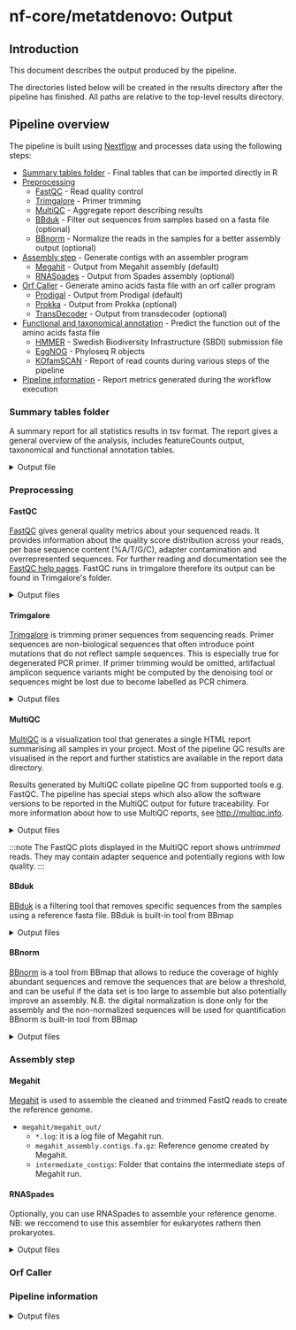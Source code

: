 # nf-core/metatdenovo: Output

## Introduction

This document describes the output produced by the pipeline.

The directories listed below will be created in the results directory after the pipeline has finished. All paths are relative to the top-level results directory.

## Pipeline overview

The pipeline is built using [Nextflow](https://www.nextflow.io/) and processes data using the following steps:

- [Summary tables folder](#summary-tables-folder) - Final tables that can be imported directly in R
- [Preprocessing](#preprocessing)
  - [FastQC](#fastqc) - Read quality control
  - [Trimgalore](#trimgalore) - Primer trimming
  - [MultiQC](#multiqc) - Aggregate report describing results
  - [BBduk](#bbduk) - Filter out sequences from samples based on a fasta file (optional)
  - [BBnorm](#bbnorm) - Normalize the reads in the samples for a better assembly output (optional)
- [Assembly step](#assembly-step) - Generate contigs with an assembler program
  - [Megahit](#megahit) - Output from Megahit assembly (default)
  - [RNASpades](#spades) - Output from Spades assembly (optional)
- [Orf Caller](#Orf-caller) - Generate amino acids fasta file with an orf caller program
  - [Prodigal](#prodigal) - Output from Prodigal (default)
  - [Prokka](#prokka) - Output from Prokka (optional)
  - [TransDecoder](#transdecoder) - Output from transdecoder (optional) 
- [Functional and taxonomical annotation](#functional-and-taxonomical-annotation) - Predict the function out of the amino acids fasta file
  - [HMMER](#hmmer) - Swedish Biodiversity Infrastructure (SBDI) submission file
  - [EggNOG](#eggnog) - Phyloseq R objects
  - [KOfamSCAN](#kofamscan) - Report of read counts during various steps of the pipeline
- [Pipeline information](#pipeline-information) - Report metrics generated during the workflow execution

### Summary tables folder

A summary report for all statistics results in tsv format. The report gives a general overview of the analysis, includes featureCounts output, taxonomical and functional annotation tables.
<details markdown="1">
<summary>Output file</summary>

- `summary_tables/`
  - `overall_stats.tsv`: statistics summary report.
  - `*counts.tsv`: summary table for featureCounts outputs
  - `*.tsv`: several tables based on different combination of the pipeline. From taxonomical to functional annotation (optional)

</details>

### Preprocessing

#### FastQC

[FastQC](http://www.bioinformatics.babraham.ac.uk/projects/fastqc/) gives general quality metrics about your sequenced reads. It provides information about the quality score distribution across your reads, per base sequence content (%A/T/G/C), adapter contamination and overrepresented sequences. For further reading and documentation see the [FastQC help pages](http://www.bioinformatics.babraham.ac.uk/projects/fastqc/Help/). FastQC runs in trimgalore therefore its output can be found in Trimgalore's folder.

<details markdown="1">
<summary>Output files</summary>

- `trimgalore/fastqc/`
  - `*_fastqc.html`: FastQC report containing quality metrics for your untrimmed raw fastq files.

</details>

#### Trimgalore

[Trimgalore](https://github.com/FelixKrueger/TrimGalore) is trimming primer sequences from sequencing reads. Primer sequences are non-biological sequences that often introduce point mutations that do not reflect sample sequences. This is especially true for degenerated PCR primer. If primer trimming would be omitted, artifactual amplicon sequence variants might be computed by the denoising tool or sequences might be lost due to become labelled as PCR chimera.

<details markdown="1">
<summary>Output files</summary>

- `trimgalore/`: directory containing log files with retained reads, trimming percentage, etc. for each sample.
  - `*trimming_report.txt`: Report  of read numbers that pass trimgalore.

</details>

#### MultiQC

[MultiQC](http://multiqc.info) is a visualization tool that generates a single HTML report summarising all samples in your project. Most of the pipeline QC results are visualised in the report and further statistics are available in the report data directory.

Results generated by MultiQC collate pipeline QC from supported tools e.g. FastQC. The pipeline has special steps which also allow the software versions to be reported in the MultiQC output for future traceability. For more information about how to use MultiQC reports, see <http://multiqc.info>.

<details markdown="1">
<summary>Output files</summary>

- `multiqc/`
  - `multiqc_report.html`: a standalone HTML file that can be viewed in your web browser.
  - `multiqc_data/`: directory containing parsed statistics from the different tools used in the pipeline.
  - `multiqc_plots/`: directory containing static images from the report in various formats.

</details>

:::note
The FastQC plots displayed in the MultiQC report shows _untrimmed_ reads. They may contain adapter sequence and potentially regions with low quality.
:::

#### BBduk

[BBduk](https://jgi.doe.gov/data-and-tools/software-tools/bbtools/bb-tools-user-guide/bbnorm-guide/) is a filtering tool that removes specific sequences from the samples using a reference fasta file.
BBduk is built-in tool from BBmap

<details markdown="1">
<summary>Output files</summary>

- `bbmap/`
  - `*.bbduk.log`: a text file with the results from BBduk analysis. Number of filtered reads can be seen in this log.

</details>

#### BBnorm

[BBnorm](https://jgi.doe.gov/data-and-tools/software-tools/bbtools/bb-tools-user-guide/bbduk-guide/) is a tool from BBmap that allows to reduce the coverage of highly abundant sequences and remove the sequences that are below a threshold, and can be useful if the data set is too large to assemble but also potentially improve an assembly. N.B. the digital normalization is done only for the assembly and the non-normalized sequences will be used for quantification
BBnorm is built-in tool from BBmap

<details markdown="1">
<summary>Output files</summary>

- `bbmap/bbnorm/logs/`
  - `*.logs`: it is a log file of the bbnorm run

</details>

### Assembly step

#### Megahit

[Megahit](https://github.com/voutcn/megahit) is used to assemble the cleaned and trimmed FastQ reads to create the reference genome.

- `megahit/megahit_out/`
  - `*.log`: it is a log file of Megahit run.
  - `megahit_assembly.contigs.fa.gz`: Reference genome created by Megahit.
  - `intermediate_contigs`: Folder that contains the intermediate steps of Megahit run.
    
</details>

#### RNASpades

Optionally, you can use RNASpades to assemble your reference genome. 
NB: we reccomend to use this assembler for eukaryotes rathern then prokaryotes.

<details markdown="1">
<summary>Output files</summary>

- `rnaspades/`
  - `rnaspades.assembly.gfa.gz`: gfa file output from rnaspades
  - `rnaspades.spades.log`: log file output from rnaspades run
  - `rnaspades.transcripts.fa.gz`: Reference genome created by RNASpades
</details>

### Orf Caller


### Pipeline information

<details markdown="1">
<summary>Output files</summary>

- `pipeline_info/`
  - Reports generated by Nextflow: `execution_report.html`, `execution_timeline.html`, `execution_trace.txt` and `pipeline_dag.dot`/`pipeline_dag.svg`.
  - Reports generated by the pipeline: `pipeline_report.html`, `pipeline_report.txt` and `software_versions.yml`. The `pipeline_report*` files will only be present if the `--email` / `--email_on_fail` parameter's are used when running the pipeline.
  - Reformatted samplesheet files used as input to the pipeline: `samplesheet.valid.csv`.
  - Parameters used by the pipeline run: `params.json`.

</details>
